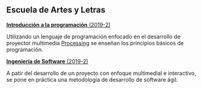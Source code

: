 ## Escuela de Artes y Letras

[**Introducción a la programación** (2019-2)](https://github.com/daniels13ca/Intro_Programacion)

Utilizando un lenguaje de programación enfocado en el desarrollo de proyector multimedia [Processing](https://es.wikipedia.org/wiki/Processing) se enseñan los principios básicos de programación.

[**Ingeniería de Software** (2019-2)](https://github.com/daniels13ca/Ing_Software)

A patir del desarrollo de un proyecto con enfoque multimedial e interactivo, se pone en práctica una metodología de desarrollo de software ágil.
